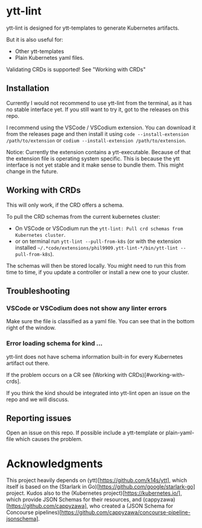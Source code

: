 
# ytt-lint

ytt-lint is designed for ytt-templates to generate Kubernetes artifacts.

But it is also useful for:

* Other ytt-templates
* Plain Kubernetes yaml files.

Validating CRDs is supported! See "Working with CRDs"

## Installation

Currently I would not recommend to use ytt-lint from the terminal, as it has no stable interface yet.
If you still want to try it, got to the releases on this repo.

I recommend using the VSCode / VSCodium extension. You can download it from the releases page and then install it using `code --install-extension /path/to/extension` or `codium --install-extension /path/to/extension`.

Notice: Currently the extension contains a ytt-executable. Because of that the extension file is operating system specific.
This is because the ytt interface is not yet stable and it make sense to bundle them. This might change in the future.

## Working with CRDs

This will only work, if the CRD offers a schema.

To pull the CRD schemas from the current kubernetes cluster:

* On VSCode or VSCodium run the `ytt-lint: Pull crd schemas from Kubernetes cluster`.
* or on terminal run `ytt-lint --pull-from-k8s` (or with the extension installed `~/.*code/extensions/phil9909.ytt-lint-*/bin/ytt-lint --pull-from-k8s`).

The schemas will then be stored locally. You might need to run this from time to time, if you update a controller or install a new one to your cluster.

## Troubleshooting

### VSCode or VSCodium does not show any linter errors

Make sure the file is classified as a yaml file.
You can see that in the bottom right of the window.

### Error loading schema for kind ...

ytt-lint does not have schema information built-in for every Kubernetes artifact out there.

If the problem occurs on a CR see (Working with CRDs)[#working-with-crds].

If you think the kind should be integrated into ytt-lint open an issue on the repo and we will discuss.

## Reporting issues

Open an issue on this repo. If possible include a ytt-template or plain-yaml-file which causes the problem.

# Acknowledgments

This project heavily depends on (ytt)[https://github.com/k14s/ytt], which itself is based on the (Starlark in Go)[https://github.com/google/starlark-go] project.
Kudos also to the (Kubernetes project)[https://kubernetes.io/], which provide JSON Schemas for their resources, and (cappyzawa)[https://github.com/cappyzawa], who created a (JSON Schema for Concourse pipelines)[https://github.com/cappyzawa/concourse-pipeline-jsonschema].
